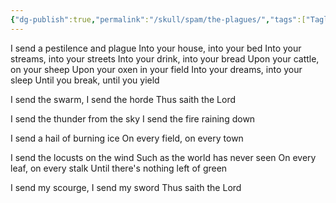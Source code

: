 ```yaml
---
{"dg-publish":true,"permalink":"/skull/spam/the-plagues/","tags":["Tagless"],"noteIcon":""}
---
```


I send a pestilence and plague
Into your house, into your bed
Into your streams, into your streets
Into your drink, into your bread
Upon your cattle, on your sheep
Upon your oxen in your field
Into your dreams, into your sleep
Until you break, until you yield

I send the swarm, I send the horde
Thus saith the Lord

I send the thunder from the sky
I send the fire raining down

I send a hail of burning ice
On every field, on every town

I send the locusts on the wind
Such as the world has never seen
On every leaf, on every stalk
Until there's nothing left of green

I send my scourge, I send my sword
Thus saith the Lord
